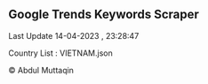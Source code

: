 

## Google Trends Keywords Scraper 
 
Last Update 14-04-2023 , 23:28:47

Country List :
VIETNAM.json



© Abdul Muttaqin 
